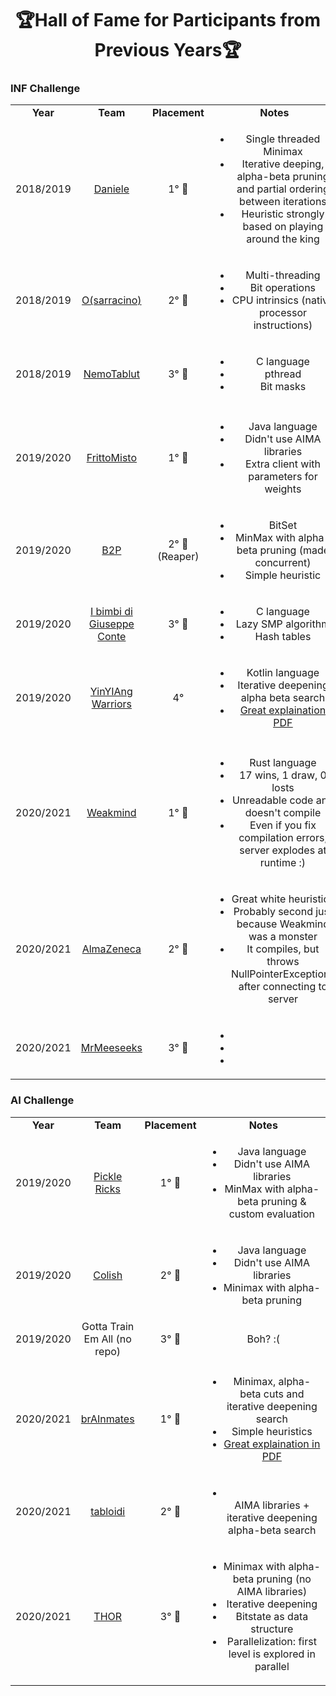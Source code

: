 <h1 align="center">🏆Hall of Fame for Participants from Previous Years🏆</h1>

### INF Challenge
<table>
<!-- //////////////////// YEAR 2018/2019 //////////////////// -->
  <tr align="center">
    <td width="15%"><b>Year</b></td>
    <td width="10%"><b>Team</b></td>
    <td width="5%"><b>Placement</b></td>
    <td width="70%"><b>Notes</b></td>
  </tr>
  <tr align="center">
    <td>2018/2019</td>
    <td><a href="https://github.com/MatteoCastiglio/Daniele">Daniele</a></td>
    <td>1° 🥇</td>
    <td>
      <ul>
        <li>Single threaded Minimax</li>
        <li>Iterative deeping, alpha-beta pruning and partial ordering between iterations</li>
        <li>Heuristic strongly based on playing around the king</li>
      </ul>
    </td>
  </tr>
  <tr align="center">
    <td>2018/2019</td>
    <td><a href="https://github.com/federico-terzi/osarracino">O(sarracino)</a></td>
    <td>2° 🥈</td>
    <td>
      <ul>
        <li>Multi-threading</li>
        <li>Bit operations</li>
        <li>CPU intrinsics (native processor instructions)</li>
      </ul>
    </td>
  </tr>
  <tr align="center">
    <td>2018/2019</td>
    <td><a href="https://github.com/mcampestri/NemoTablut">NemoTablut</a></td>
    <td>3° 🥉</td>
    <td>
      <ul>
        <li>C language</li>
        <li>pthread</li>
        <li>Bit masks</li>
      </ul>
    </td>
  </tr>
  <tr align="center"><td></td><td></td><td></td><td></td></tr>
<!-- //////////////////// YEAR 2019/2020 //////////////////// -->
  <tr align="center">
    <td>2019/2020</td>
    <td><a href="https://github.com/virtualms/Tablut2020_FrittoMisto">FrittoMisto</a></td>
    <td>1° 🥇</td>
    <td>
      <ul>
        <li>Java language</li>
        <li>Didn't use AIMA libraries</li>
        <li>Extra client with parameters for weights</li>
      </ul>
    </td>
  </tr>
  <tr align="center">
    <td>2019/2020</td>
    <td><a href="https://github.com/AlessandroPomponio/B2P-Penicilin-Tablut-AI">B2P</a></td>
    <td>2° 🥈 (Reaper)</td>
    <td>
      <ul>
        <li>BitSet</li>
        <li>MinMax with alpha-beta pruning (made concurrent)</li>
        <li>Simple heuristic</li>
      </ul>
    </td>
  </tr>
  <tr align="center">
    <td>2019/2020</td>
    <td><a href="https://github.com/alebov/IbimbidiGiuseppeConte">I bimbi di Giuseppe Conte</a></td>
    <td>3° 🥉</td>
    <td>
      <ul>
        <li>C language</li>
        <li>Lazy SMP algorithm</li>
        <li>Hash tables</li>
      </ul>
    </td>
  </tr>
  <tr align="center">
    <td>2019/2020</td>
    <td><a href="https://github.com/imRaazy/YinIAngWarriorsTablut">YinYIAng Warriors</a>     </td>
    <td>4°</td>
    <td>
      <ul>
        <li>Kotlin language</li>
        <li>Iterative deepening alpha beta search</li>
        <li><ins>Great explaination <a href="https://github.com/imRaazy/YinIAngWarriorsTablut/blob/master/YinIAngWarriors_introduction.pdf">PDF</a></ins></li>
      </ul>
    </td>
  </tr>
  <tr align="center"><td></td><td></td><td></td><td></td></tr>
<!-- //////////////////// YEAR 2020/2021 //////////////////// -->
  <tr align="center">
    <td>2020/2021</td>
    <td><a href="https://github.com/Zeegomo/weakmind">Weakmind</a></td>
    <td>1° 🥇</td>
    <td>
      <ul>
        <li>Rust language</li>
        <li>17 wins, 1 draw, 0 losts</li>
        <li>Unreadable code and doesn't compile</li>
        <li>Even if you fix compilation errors, server explodes at runtime :)
      </ul>
    </td>
  </tr>
  <tr align="center">
    <td>2020/2021</td>
    <td><a href="https://github.com/HerbieNaL/Tablut_AlmaZeneca">AlmaZeneca</a></td>
    <td>2° 🥈</td>
    <td>
      <ul>
        <li>Great white heuristics</li>
        <li>Probably second just because Weakmind was a monster</li>
        <li>It compiles, but throws NullPointerExceptions after connecting to server</li>
      </ul>
    </td>
  </tr>
  <tr align="center">
    <td>2020/2021</td>
    <td><a href="https://github.com/AlessandroMusarella/Tablut">MrMeeseeks</a></td>
    <td>3° 🥉</td>
    <td>
      <ul>
        <li></li>
        <li></li>
        <li></li>
      </ul>
    </td>
  </tr>
</table>
<!--
  🥇 🥈 🥉 
  <tr align="center">
    <td></td>
    <td><a href=""></a></td>
    <td></td>
    <td>
      <ul>
        <li></li>
        <li></li>
        <li></li>
      </ul>
    </td>
  </tr>
-->

<!--
- [2020 Team gmurro]()
- [2020 Tabloidi](https://github.com/FedeSpu/TablutCompetition)
- [2021 ](https://github.com/mazzo98/Tablut)
- [2021 ](https://github.com/alessandrostockman/almarima-tablut)
- [2019 ](https://github.com/EleMisi/TablutAI)
- [2019 ](https://github.com/LorenzoPiazza/Tabroot)
- [2020 WINNER](https://github.com/lorenzo-bonetti/TablutAI)
- [](https://github.com/nickromandini/TablutPlayer)
-->

### AI Challenge
<table>
<!-- //////////////////// YEAR 2019/2020 //////////////////// -->
  <tr align="center">
    <td width="15%"><b>Year</b></td>
    <td width="10%"><b>Team</b></td>
    <td width="5%"><b>Placement</b></td>
    <td width="70%"><b>Notes</b></td>
  </tr>
  <tr align="center">
    <td>2019/2020</td>
    <td><a href="https://github.com/lorenzo-bonetti/TablutAI">Pickle Ricks</a></td> <!-- madonna che nome cringe -->
    <td>1° 🥇</td>
    <td>
      <ul>
        <li>Java language</li>
        <li>Didn't use AIMA libraries</li>
        <li>MinMax with alpha-beta pruning & custom evaluation</li>
      </ul>
    </td>
  </tr>
  <tr align="center">
    <td>2019/2020</td>
    <td><a href="https://github.com/riccardo-cozzi/ColishTablut">Colish</a></td>
    <td>2° 🥈</td>
    <td>
      <ul>
        <li>Java language</li>
        <li>Didn't use AIMA libraries</li>
        <li>Minimax with alpha-beta pruning</li>
      </ul>
    </td>
  </tr>
  <tr align="center">
    <td>2019/2020</td>
    <td>Gotta Train Em All (no repo)</td>
    <td>3° 🥉</td>
    <td>Boh? :( </td>
  </tr>
<tr align="center"><td></td><td></td><td></td><td></td></tr>
<!-- //////////////////// YEAR 2020/2021 //////////////////// -->
  <tr align="center">
    <td>2020/2021</td>
    <td><a href="https://github.com/gmurro/Tablut">brAInmates</a></td>
    <td>1° 🥇</td>
    <td>
      <ul>
        <li>Minimax, alpha-beta cuts and iterative deepening search</li>
        <li>Simple heuristics</li>
        <li><ins>Great explaination in <a href="https://github.com/gmurro/Tablut/blob/main/BrAInmatesTablutPresentation.pdf">PDF</a></ins></li>
      </ul>
    </td>
  </tr>
  <tr align="center">
    <td>2020/2021</td>
    <td><a href="https://github.com/FedeSpu/TablutCompetition">tabloidi</a></td>
    <td>2° 🥈</td>
    <td>
      <ul>
        <li></li> AIMA libraries + iterative deepening alpha-beta search
      </ul>
    </td>
  </tr>
  <tr align="center">
    <td>2020/2021</td>
    <td><a href="https://github.com/carlo98/tablut-THOR">THOR</a></td>
    <td>3° 🥉</td>
    <td>
      <ul>
        <li>Minimax with alpha-beta pruning (no AIMA libraries)</li>
        <li>Iterative deepening</li>
        <li>Bitstate as data structure</li>
        <li>Parallelization: first level is explored in parallel</li>
      </ul>
    </td>
  </tr>
</table>
